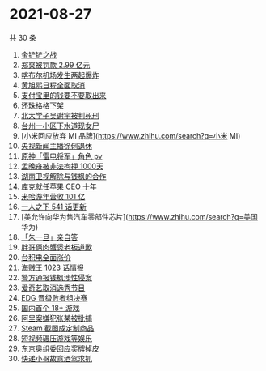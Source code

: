 # 2021-08-27

共 30 条

<!-- BEGIN -->
<!-- 最后更新时间 Fri Aug 27 2021 16:07:14 GMT+0800 (China Standard Time) -->

1. [金铲铲之战](https://www.zhihu.com/search?q=金铲铲之战)
1. [郑爽被罚款 2.99 亿元](https://www.zhihu.com/search?q=郑爽)
1. [喀布尔机场发生两起爆炸](https://www.zhihu.com/search?q=喀布尔机场)
1. [黄旭熙日程全面取消](https://www.zhihu.com/search?q=黄旭熙)
1. [支付宝里的钱要不要取出来](https://www.zhihu.com/search?q=支付宝)
1. [还珠格格下架](https://www.zhihu.com/search?q=还珠格格)
1. [北大学子吴谢宇被判死刑](https://www.zhihu.com/search?q=吴谢宇)
1. [台州一小区下水道现女尸](https://www.zhihu.com/search?q=台州女尸)
1. [小米回应放弃 MI 品牌](https://www.zhihu.com/search?q=小米 MI)
1. [央视新闻主播徐俐退休](https://www.zhihu.com/search?q=徐俐)
1. [原神「雷电将军」角色 pv](https://www.zhihu.com/search?q=原神)
1. [孟晚舟被非法拘押 1000天](https://www.zhihu.com/search?q=孟晚舟)
1. [湖南卫视解除与钱枫的合作](https://www.zhihu.com/search?q=湖南卫视钱枫)
1. [库克就任苹果 CEO 十年](https://www.zhihu.com/search?q=库克)
1. [米哈游年营收 101 亿](https://www.zhihu.com/search?q=米哈游)
1. [一人之下 541 话更新](https://www.zhihu.com/search?q=一人之下)
1. [美允许向华为售汽车零部件芯片](https://www.zhihu.com/search?q=美国 华为)
1. [「朱一旦」亲自答](https://www.zhihu.com/search?q=脱口秀大会)
1. [胖哥俩肉蟹煲老板道歉](https://www.zhihu.com/search?q=胖哥俩肉蟹煲)
1. [台积电全面涨价](https://www.zhihu.com/search?q=台积电)
1. [海贼王 1023 话情报](https://www.zhihu.com/search?q=海贼王)
1. [警方通报钱枫涉性侵案](https://www.zhihu.com/search?q=钱枫)
1. [爱奇艺取消选秀节目](https://www.zhihu.com/search?q=爱奇艺选秀)
1. [EDG 晋级败者组决赛](https://www.zhihu.com/search?q=EDG)
1. [国内首个 18+ 游戏](https://www.zhihu.com/search?q=光与夜之恋)
1. [阿里案嫌犯张某被批捕](https://www.zhihu.com/search?q=阿里张某)
1. [Steam 截图成定制商品](https://www.zhihu.com/search?q=steam)
1. [短视频碾压游戏等娱乐](https://www.zhihu.com/search?q=短视频)
1. [东京奥组委回应奖牌掉皮](https://www.zhihu.com/search?q=奖牌掉皮)
1. [快递小哥故意酒驾求抓](https://www.zhihu.com/search?q=快递小哥)

<!-- END -->

